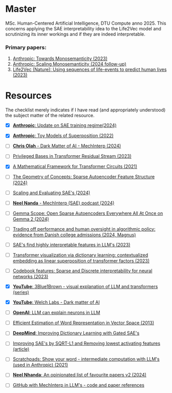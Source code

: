 # Master
MSc. Human-Centered Artificial Intelligence, DTU Compute anno 2025. This concerns applying the SAE interpretability idea to the Life2Vec model and scrutinizing its inner workings and if they are indeed interpretable.

### Primary papers:
1. [Anthropic: Towards Monosemanticity (2023)](https://transformer-circuits.pub/2023/monosemantic-features)
2. [Anthropic: Scaling Monosemanticity (2024 follow-up)](https://transformer-circuits.pub/2024/scaling-monosemanticity/)
3. [Life2Vec (Nature): Using sequences of life-events to predict human lives (2023)](https://www.nature.com/articles/s43588-023-00573-5)
   
# Resources
The checklist merely indicates if I have read (and appropriately understood) the subject matter of the related resource.

- [x] [**Anthropic**: Update on SAE training regime(2024)](https://transformer-circuits.pub/2024/april-update/index.html#training-saes)
- [x] [**Anthropic**: Toy Models of Superposition (2022)](https://transformer-circuits.pub/2022/toy_model/index.html)
- [ ] [**Chris Olah** - Dark Matter of AI - MechInterp (2024)](https://transformer-circuits.pub/2024/july-update/index.html#dark-matter)
- [ ] [Privileged Bases in Transformer Residual Stream (2023)](https://transformer-circuits.pub/2023/privileged-basis/index.html)
- [x] [A Mathematical Framework for Transformer Circuits (2021)](https://transformer-circuits.pub/2021/framework/index.html)
- [ ] [The Geometry of Concepts: Sparse Autoencoder Feature Structure (2024)](https://arxiv.org/abs/2410.19750)
- [ ] [Scaling and Evaluating SAE's (2024)](https://arxiv.org/pdf/2406.04093)
- [ ] [**Neel Nanda** - MechInterp (SAE) podcast (2024)](https://podcasts.apple.com/dk/podcast/neel-nanda-mechanistic-interpretability-sparse-autoencoders/id1510472996?i=1000679600572)
- [ ] [Gemma Scope: Open Sparse Autoencoders Everywhere All At Once on Gemma 2 (2024)](https://arxiv.org/abs/2408.05147)
- [ ] [Trading off performance and human oversight in algorithmic policy: evidence from Danish college admissions (2024, Magnus)](https://arxiv.org/abs/2411.15348)
- [ ] [SAE's find highly interpretable features in LLM's (2023)](https://arxiv.org/pdf/2309.08600)
- [ ] [Transformer visualization via dictionary learning: contextualized embedding as linear superposition of transformer factors (2023)](https://arxiv.org/pdf/2103.15949)
- [ ] [Codebook features: Sparse and Discrete interpretability for neural networks (2023)](https://arxiv.org/pdf/2310.17230)
- [x] [**YouTube**: 3Blue1Brown - visual explanation of LLM and transformers (series)](https://www.youtube.com/watch?v=wjZofJX0v4M)
- [x] [**YouTube**: Welch Labs - Dark matter of AI](https://www.youtube.com/watch?v=UGO_Ehywuxc)
- [ ] [**OpenAI**: LLM can explain neurons in LLM](https://openaipublic.blob.core.windows.net/neuron-explainer/paper/index.html)
- [ ] [Efficient Estimation of Word Representation in Vector Space (2013)](https://arxiv.org/pdf/1301.3781)
- [ ] [**DeepMind**: Improving Dictionary Learning with Gated SAE's](https://arxiv.org/pdf/2404.16014)
- [ ] [Improving SAE's by SQRT-L1 and Removing lowest activating features (article)](https://www.lesswrong.com/posts/YiGs8qJ8aNBgwt2YN/improving-sae-s-by-sqrt-ing-l1-and-removing-lowest)
- [ ] [Scratchpads: Show your word - intermediate computation with LLM's (used in Anthropic) (2021)](https://arxiv.org/pdf/2112.00114)
- [ ] [**Neel Nhanda**: An opinionated list of favourite papers v2 (2024)](https://www.alignmentforum.org/posts/NfFST5Mio7BCAQHPA/an-extremely-opinionated-annotated-list-of-my-favourite)
- [ ] [GitHub with MechInterp in LLM's - code and paper references](https://github.com/ruizheliUOA/Awesome-Interpretability-in-Large-Language-Models)







